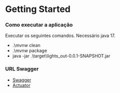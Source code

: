 # Getting Started

### Como executar a aplicação
Executar os seguintes comandos. Necessário java 17.

* .\mvnw clean
* .\mvnw package
* java -jar .\target\lights_out-0.0.1-SNAPSHOT.jar


### URL Swagger

* [Swagger](http://localhost:8080/lightsout/swagger-ui/index.html)
* [Actuator](http://localhost:8080/lightsout/actuator)